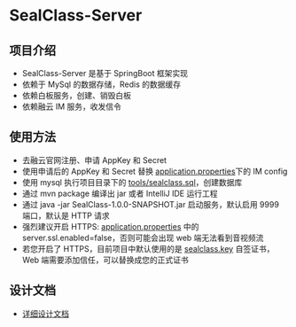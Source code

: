 # SealClass-Server

## 项目介绍
* SealClass-Server 是基于 SpringBoot 框架实现
* 依赖于 MySql 的数据存储，Redis 的数据缓存
* 依赖白板服务，创建、销毁白板
* 依赖融云 IM 服务，收发信令

## 使用方法
* 去融云官网注册、申请 AppKey 和 Secret
* 使用申请后的 AppKey 和 Secret 替换 [application.properties](https://github.com/rongcloud/sealclass-server/blob/master/src/main/resources/application.properties)下的 IM config
* 使用 mysql 执行项目目录下的 [tools/sealclass.sql](https://github.com/rongcloud/sealclass-server/blob/master/tools/sealclass.sql)，创建数据库
* 通过 mvn package 编译出 jar 或者 IntelliJ IDE 运行工程
* 通过 java -jar SealClass-1.0.0-SNAPSHOT.jar 启动服务，默认启用 9999 端口，默认是 HTTP 请求
* 强烈建议开启 HTTPS: [application.properties](https://github.com/rongcloud/sealclass-server/blob/master/src/main/resources/application.properties) 中的 server.ssl.enabled=false，否则可能会出现 web 端无法看到音视频流
* 若您开启了 HTTPS，目前项目中默认使用的是 [sealclass.key](https://github.com/rongcloud/sealclass-server/blob/master/src/main/resources/sealclass.key) 自签证书，Web 端需要添加信任，可以替换成您的正式证书

## 设计文档
* [详细设计文档](https://github.com/rongcloud/sealclass-server/blob/master/tools/%E8%AE%BE%E8%AE%A1%E6%96%87%E6%A1%A3.md)
